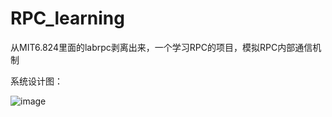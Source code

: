 # RPC_learning

从MIT6.824里面的labrpc剥离出来，一个学习RPC的项目，模拟RPC内部通信机制

系统设计图：

![image](https://user-images.githubusercontent.com/77189278/218916335-80a7b9a0-1cc5-46d3-8b08-22aeffdc44ec.png)

